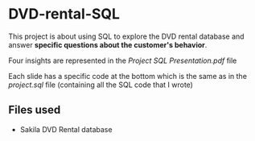 # DVD-rental-SQL

This project is about using SQL to explore the DVD rental database and answer **specific questions about the customer's behavior**. 

Four insights are represented in the _Project SQL Presentation.pdf_ file

Each slide has a specific code at the bottom which is the same as in the _project.sql_ file (containing all the SQL code that I wrote)

## Files used
* Sakila DVD Rental database
